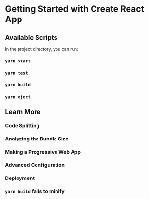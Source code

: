 # Getting Started with Create React App

## Available Scripts

In the project directory, you can run:

### `yarn start`

### `yarn test`

### `yarn build`

### `yarn eject`

## Learn More

### Code Splitting

### Analyzing the Bundle Size

### Making a Progressive Web App

### Advanced Configuration

### Deployment

### `yarn build` fails to minify
